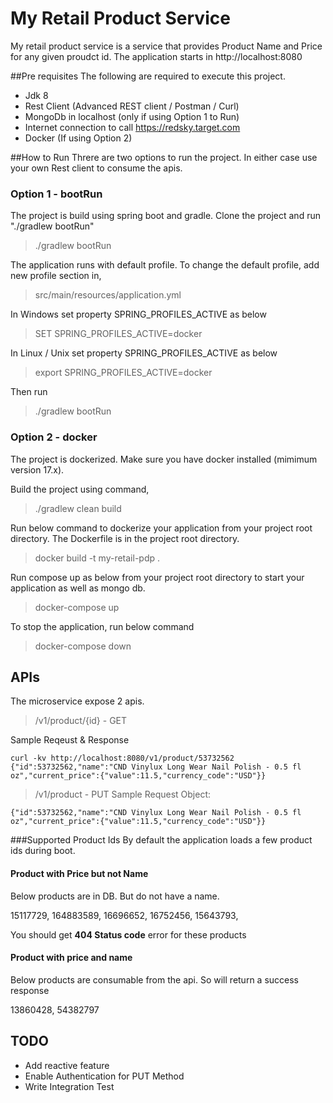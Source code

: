 # My Retail Product Service

My retail product service is a service that provides Product Name and Price for any given proudct id.
The application starts in http://localhost:8080

##Pre requisites
The following are required to execute this project.
* Jdk 8
* Rest Client (Advanced REST client / Postman / Curl)
* MongoDb in localhost (only if using Option 1 to Run)
* Internet connection to call https://redsky.target.com
* Docker (If using Option 2)

##How to Run
Threre are two options to run the project. In either case use your own Rest client to consume the apis.
### Option 1 - bootRun
The project is build using spring boot and gradle. Clone the project and run "./gradlew bootRun" 
> ./gradlew bootRun

The application runs with default profile. To change the default profile, add new profile section in,
> src/main/resources/application.yml

In Windows set property SPRING_PROFILES_ACTIVE as below
> SET SPRING_PROFILES_ACTIVE=docker

In Linux / Unix set property SPRING_PROFILES_ACTIVE as below
>export SPRING_PROFILES_ACTIVE=docker

Then run 
> ./gradlew bootRun

### Option 2 - docker
The project is dockerized. Make sure you have docker installed (mimimum version 17.x).

Build the project using command,
> ./gradlew clean build

Run below command to dockerize your application from your project root directory.
The Dockerfile is in the project root directory. 
> docker build -t my-retail-pdp .

Run compose up as below from your project root directory to start your application as well as mongo db.
>docker-compose up

To stop the application, run below command
>docker-compose down


## APIs
The microservice expose 2 apis. 
>/v1/product/{id} - GET

Sample Reqeust & Response
```$xslt
curl -kv http://localhost:8080/v1/product/53732562
{"id":53732562,"name":"CND Vinylux Long Wear Nail Polish - 0.5 fl oz","current_price":{"value":11.5,"currency_code":"USD"}}
```

>/v1/product - PUT
Sample Request Object:
```$xslt
{"id":53732562,"name":"CND Vinylux Long Wear Nail Polish - 0.5 fl oz","current_price":{"value":11.5,"currency_code":"USD"}}
```

###Supported Product Ids
By default the application loads a few product ids during boot.
#### Product with Price but not Name
Below products are in DB. But do not have a name.

15117729,
164883589,
16696652,
16752456,
15643793,

You should get **404 Status code**  error for these products

#### Product with price and name
Below products are consumable from the api. So will return a success response
 
13860428,
54382797

## TODO
* Add reactive feature
* Enable Authentication for PUT Method
* Write Integration Test
